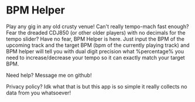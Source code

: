 # BPM Helper
Play any gig in any old crusty venue!
Can't really tempo-mach fast enough?
Fear the dreaded CDJ850 (or other older players) with no decimals for the tempo slider? 
Have no fear, BPM Helper is here. Just input the BPM of the upcoming track and the target BPM (bpm of the currently playing track) and BPM helper will tell you with dual digit precision what %percentage% you need to increase/decrease your tempo so it can exactly match your target BPM.

Need help? 
Message me on github!

Privacy policy?
Idk what that is but this app is so simple it really collects no data from you whatsoever!
